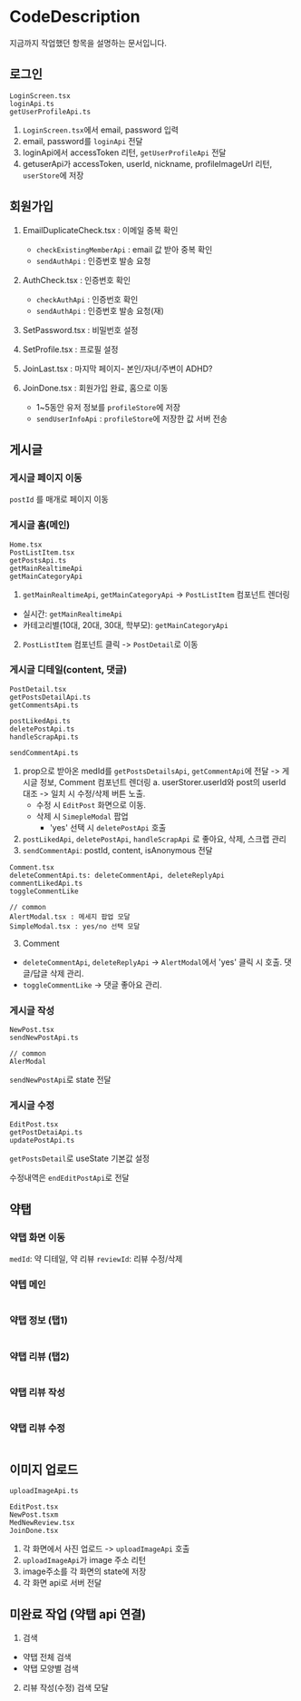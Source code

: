 # CodeDescription

지금까지 작업했던 항목을 설명하는 문서입니다.

## 로그인

```
LoginScreen.tsx
loginApi.ts
getUserProfileApi.ts
```

1. `LoginScreen.tsx`에서 email, password 입력
2. email, password를 `loginApi` 전달
3. loginApi에서 accessToken 리턴, `getUserProfileApi` 전달
4. getuserApi가 accessToken, userId, nickname, profileImageUrl 리턴, `userStore`에 저장

## 회원가입

1. EmailDuplicateCheck.tsx : 이메일 중복 확인

    - `checkExistingMemberApi` : email 값 받아 중복 확인
    - `sendAuthApi` : 인증번호 발송 요청

2. AuthCheck.tsx : 인증번호 확인

    - `checkAuthApi` : 인증번호 확인
    - `sendAuthApi` : 인증번호 발송 요청(재)

3. SetPassword.tsx : 비밀번호 설정
4. SetProfile.tsx : 프로필 설정
5. JoinLast.tsx : 마지막 페이지- 본인/자녀/주변이 ADHD?

6. JoinDone.tsx : 회원가입 완료, 홈으로 이동
    - 1~5동안 유저 정보를 `profileStore`에 저장
    - `sendUserInfoApi` : `profileStore`에 저장한 값 서버 전송

## 게시글

### 게시글 페이지 이동

`postId` 를 매개로 페이지 이동

### 게시글 홈(메인)

```
Home.tsx
PostListItem.tsx
getPostsApi.ts
getMainRealtimeApi
getMainCategoryApi

```

1. `getMainRealtimeApi`, `getMainCategoryApi` -> `PostListItem` 컴포넌트 렌더링

-   실시간: `getMainRealtimeApi`
-   카테고리별(10대, 20대, 30대, 학부모): `getMainCategoryApi`

2. `PostListItem` 컴포넌트 클릭 -> `PostDetail`로 이동

### 게시글 디테일(content, 댓글)

```
PostDetail.tsx
getPostsDetailApi.ts
getCommentsApi.ts

postLikedApi.ts
deletePostApi.ts
handleScrapApi.ts

sendCommentApi.ts
```

1. prop으로 받아온 medId를 `getPostsDetailsApi`, `getCommentApi`에 전달 -> 게시글 정보, Comment 컴포넌트 렌더링
   a. userStorer.userId와 post의 userId 대조 -> 일치 시 수정/삭제 버튼 노출.
    - 수정 시 `EditPost` 화면으로 이동.
    - 삭제 시 `SimepleModal` 팝업
        - 'yes' 선택 시 `deletePostApi` 호출
2. `postLikedApi`, `deletePostApi`, `handleScrapApi` 로 좋아요, 삭제, 스크랩 관리
3. `sendCommentApi`: postId, content, isAnonymous 전달

```
Comment.tsx
deleteCommentApi.ts: deleteCommentApi, deleteReplyApi
commentLikedApi.ts
toggleCommentLike

// common
AlertModal.tsx : 메세지 팝업 모달
SimpleModal.tsx : yes/no 선택 모달

```

3. Comment

-   `deleteCommentApi`, `deleteReplyApi` -> `AlertModal`에서 'yes' 클릭 시 호출. 댓글/답글 삭제 관리.
-   `toggleCommentLike` -> 댓글 좋아요 관리.

### 게시글 작성

```
NewPost.tsx
sendNewPostApi.ts

// common
AlerModal
```

`sendNewPostApi`로 state 전달

### 게시글 수정

```
EditPost.tsx
getPostDetaiApi.ts
updatePostApi.ts
```

`getPostsDetail`로 useState 기본값 설정

수정내역은 `endEditPostApi`로 전달

## 약탭

### 약탭 화면 이동

`medId`: 약 디테일, 약 리뷰
`reviewId`: 리뷰 수정/삭제

### 약텝 메인

```

```

### 약탭 정보 (탭1)

```

```

### 약탭 리뷰 (탭2)

```

```

### 약탭 리뷰 작성

```

```

### 약탭 리뷰 수정

```

```

## 이미지 업로드

```
uploadImageApi.ts

EditPost.tsx
NewPost.tsxm
MedNewReview.tsx
JoinDone.tsx
```

1. 각 화면에서 사진 업로드 -> `uploadImageApi` 호출
2. `uploadImageApi`가 image 주소 리턴
3. image주소를 각 화면의 state에 저장
4. 각 화면 api로 서버 전달

## 미완료 작업 (약탭 api 연결)

1. 검색

-   약탭 전체 검색
-   약탭 모양별 검색

2. 리뷰 작성(수정) 검색 모달
